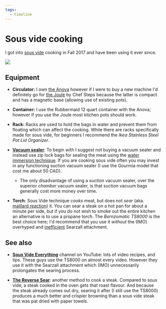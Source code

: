 ```yaml
---
tags:
  - timeline
---
```


# Sous vide cooking

I got into [sous vide](https://en.wikipedia.org/wiki/Sous-vide) cooking in Fall
2017 and have been using it ever since.

![](/static/ribeye.jpg)

## Equipment

* **Circulator:** I own [the
  Anova](https://anovaculinary.com/anova-precision-cooker/) however if I were to
  buy a new machine I'd definitely go for [the
  Joule](https://www.chefsteps.com/joule) by Chef Steps because the latter is
  compact and has a magnetic base \(allowing use of existing pots\).

* **Container:** I use the Rubbermaid 12 quart container with the Anova; however
  if you use the Joule most kitchen pots should work.

* **Rack:** Racks are used to hold the bags in water and prevent them from
  floating which can affect the cooking. While there are racks specifically made
  for sous vide, for beginners I recommend the _Ikea Stainless Steel Pot Lid
  Organizer_.

* [**Vacuum
  sealer**](https://www.chefsteps.com/activities/so-you-wanna-buy-a-vacuum-sealer):
  To begin with I suggest not buying a vacuum sealer and instead use zip lock
  bags for sealing the meat using the [water immersion
  technique](https://anovaculinary.com/sous-vide-water-displacement-method/). If
  you are cooking sous vide often you may invest in any functioning suction
  vacuum sealer \(I use the Gourmia model that cost me about 50 CAD\).

  * The only disadvantage of using a _suction_ vacuum sealer, over the superior
    _chamber_ vacuum sealer, is that suction vacuum bags generally cost more
    money over time.

* **Torch**: Sous Vide technique _cooks_ meat, but does not _sear_ \(aka.
  [maillard reaction](https://en.wikipedia.org/wiki/Maillard_reaction)\) it. You
  can sear a steak on a hot pan for about a minute per side, but if you do not
  wish to smoke out the entire kitchen an alternative is to use a propane torch.
  The _Bernzomatic TS8000_ is the best choice here; I'd recommend that you use
  it _without_ the \(IMO\) overhyped and
  [inefficient](https://www.chefsteps.com/forum/posts/you-dont-need-the-searzall)
  Searzall attachment.

## See also

* [**Sous Vide
  Everything**](https://www.youtube.com/channel/UCpFuaxD-0PKLolFR3gWhrMw)
  channel on YouTube: lots of video recipes, and tips. These guys use the TS8000
  on almost every video. However they use it with the Searzall attachment which
  \(IMO\) unnecessarily prolongates the searing process.

* [**The Reverse
  Sear**](https://www.seriouseats.com/2017/03/how-to-reverse-sear-best-way-to-cook-steak.html):
  another method to cook a steak. Compared to sous vide, a steak cooked in the
  oven gets that roast flavour. And because the steak already comes out dry,
  searing it after \(I still use the TS8000\) produces a much better and
  crispier browning than a sous vide steak that was pat dried with paper towels.
